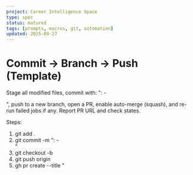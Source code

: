 ```yaml
---
project: Career Intelligence Space
type: spec
status: matured
tags: [prompts, macros, git, automation]
updated: 2025-09-27
---
```


# Commit → Branch → Push (Template)

Stage all modified files, commit with:
"<type>: <scope> - <summary>",
push to a new branch, open a PR, enable auto-merge (squash),
and re-run failed jobs if any. Report PR URL and check states.

Steps:
1. git add .
2. git commit -m "<type>: <scope> - <summary>"
3. git checkout -b <branch-name>
4. git push origin <branch-name>
5. gh pr create --title "<title>" --body "<description>"
6. gh pr merge --squash --auto
7. Check status and re-run failed jobs if needed
8. Report PR URL and required checks (gate, links)
